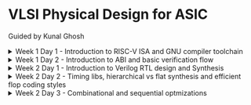 # VLSI Physical Design for ASIC
Guided by Kunal Ghosh
<details>
<summary>Week 1 Day 1 - Introduction to RISC-V ISA and GNU compiler toolchain</summary>
  
## Introduction to RISC-V basic keywords

+ Instruction Set Architecture (ISA)
+ Reduced Instruction Set Computing (RISC V)
+ RTL Implementation

## From Apps to Hardware

+ Application Software
+ System Software
  - Operating system
  - Compiler
  - Assembler
+ Hardware
+ Hardware Description Language
  - synthesis of RTL
 
## Detailed Description Of Course Content

+ Pseudo Instructions
+ Base Integer Instructions (representation RV64I)
+ Multiply extension (RV64M)
+ Single and Double precision floating point extension (RV64F and RV64D)
+ Application Binary Interface (ABI)
+ Memory allocation and Stack pointer

## Labwork
  
### Task 1: C program using GCC and Spike simulation

![Image](https://github.com/mauriya0202/pes_asic_class/assets/112739882/895b2af0-944c-43c9-a9b9-b110223f246d)

![W](https://github.com/mauriya0202/pes_asic_class/assets/112739882/b2a7294a-ee58-4871-8890-1a94d676de48)

``` c
#include <stdio.h>
int main(){
 int i;
 int sum=0;
 int n=5;
 for(i=0;i<=n;i++){
 sum+=i;
 }
 printf("sum to %d:%d \n",n,sum);
 return 0;
}
```



### Task 2: Debugging ALP

+ O1

![W](https://github.com/mauriya0202/pes_asic_class/assets/112739882/4bde14fc-eea8-408d-835f-b212ce06a037)


+ Ofast

![W](https://github.com/mauriya0202/pes_asic_class/assets/112739882/c23e717c-707f-4b72-a20f-fff7bfbfc44c)


Debugging for Ofast

![W](https://github.com/mauriya0202/pes_asic_class/assets/112739882/6ae1e6f1-b476-4233-855d-f06b1de6c77e)


![W](https://github.com/mauriya0202/pes_asic_class/assets/112739882/f6f0fc39-6a8d-40eb-89a6-dd702435a96e)

## Integer Number representation

### Number system for unsigned numbers

+ 64 bit double word
  - LSB
  - MSB
+ word (32 bit)
+ Range of Unsigned numbers : [0, (2^n)-1 ]

### Number system for signed numbers
+  Two's complement representation
+  MSB as Sign bit
   - [-2^(n-1), 2^(n-1)-1] 

### Task 3: Signed and Unsigned numbers

![W](https://github.com/mauriya0202/pes_asic_class/assets/112739882/64fbde5d-ad02-4ca9-8516-3fa2d9cde02f)


![W](https://github.com/mauriya0202/pes_asic_class/assets/112739882/f8b491af-3adb-4507-a910-ed7ac02c3830)

</details>
<details>
<summary>Week 1 Day 2 - Introduction to ABI and basic verification flow</summary>

## Aplication Binary Interface 

### Task 1: Sum 1 to n using ASM

![image](https://github.com/mauriya0202/pes_asic_class/assets/112739882/89d6a292-d6ff-4099-847d-906f05273053)


### Task 2:  To Run C-Program On RISC-V CPU

![image](https://github.com/mauriya0202/pes_asic_class/assets/112739882/a58aa33a-ecaf-4991-9d21-30d03b4929ac)

</details>

<details>
  <summary>Week 2 Day 1 - Introduction to Verilog RTL design and Synthesis</summary>

  ## Simulator

  + iverilog
  + TestBench : for application of stimulus and observe the output.
  + Test Vectors
  + Simulator checks for changes in the input signals, for every change output will be evaluated.
  + If no change at the input no output evaluation.
  + Output is a VCD file (Value Change Dump).
  + GTK Wave to view the waveform.

## Labwork

### Task 1: GTKWAVE
![image](https://github.com/mauriya0202/pes_asic_class/assets/112739882/43dbc1a4-b891-45e7-bc0e-59a5f26c8d27)
![image](https://github.com/mauriya0202/pes_asic_class/assets/112739882/55091f95-9276-454f-af83-e2912946d772)

## Synthesizer

+ Converting RTL to Netlist
+ Yosys takes design and .lib file to give out the netlist
+ Verification of Synthesis: Netlist, testbench, iverilog


## Labwork

![image](https://github.com/mauriya0202/pes_asic_class/assets/112739882/8fd21ae2-bd84-4dae-bba6-bcb90e86d503)
![image](https://github.com/mauriya0202/pes_asic_class/assets/112739882/6dffaf48-2507-4953-a8ed-636c039f234e)
![image](https://github.com/mauriya0202/pes_asic_class/assets/112739882/4c4319b2-a494-49a4-8ed4-af3837873503)
![image](https://github.com/mauriya0202/pes_asic_class/assets/112739882/d3720856-183c-480e-bc1a-2f4115c409de)
![image](https://github.com/mauriya0202/pes_asic_class/assets/112739882/c261fc88-e399-483f-ba67-911aaf0b2448)
![image](https://github.com/mauriya0202/pes_asic_class/assets/112739882/075bf5c9-265b-42c4-830b-a5e899d44f21)


  
</details>

<details>
  <summary>Week 2 Day 2 - Timing libs, hierarchical vs flat synthesis and efficient flop coding styles </summary>

  + tt-typical
  + 025C-temperature
  + Process, Voltage, Temperature
  + CMOS technology
  + Delay model: LUT
  + Wider cells are faster but consume more power

## Labwork

+ Hierarchichal Design
![image](https://github.com/mauriya0202/pes_asic_class/assets/112739882/327ac290-835d-434f-8300-6ddb11dbf5a0)

![image](https://github.com/mauriya0202/pes_asic_class/assets/112739882/41aad81a-2201-4c88-8303-6cbf2ab43ae7)
![image](https://github.com/mauriya0202/pes_asic_class/assets/112739882/282d662b-4f93-4fbd-890e-de5ac6391cca)

+ Flatten Design
  ![image](https://github.com/mauriya0202/pes_asic_class/assets/112739882/adadd34a-fe13-42f7-8747-be57be24ab29)
  ![image](https://github.com/mauriya0202/pes_asic_class/assets/112739882/84eaf200-4c3c-4e08-b4db-15be4ee5b3a8)

+ Module level Synthesis is preffered when we have multiple instances of the same module or divide and conquer approach.
</details>

<details>
  <summary>Week 2 Day 3 -  Combinational and sequential optmizations </summary>

- Combinational Logic Optimization
  + Constant Propogation
  + Boolean Logic Optimization

- Sequential Logic Optimization
  + Basic: Sequential Constant propogation
  + Advanced: Retiming, State Optimization, Sequential logic cloning

## Labwork

### Task 1: Combinational

+ opt_check
![image](https://github.com/mauriya0202/pes_asic_class/assets/112739882/246d9882-4d84-46fa-939f-fcd18853906c)
![image](https://github.com/mauriya0202/pes_asic_class/assets/112739882/04edbf92-d002-4903-adee-938ef8a8604c)
![image](https://github.com/mauriya0202/pes_asic_class/assets/112739882/e5e8f2f0-cc16-4172-bf37-7dc80adea678)

+ opt_check2
![image](https://github.com/mauriya0202/pes_asic_class/assets/112739882/571fc464-a3dd-4c53-8f77-54abeed82fda)
![image](https://github.com/mauriya0202/pes_asic_class/assets/112739882/2ee2d5a1-4e82-4254-8856-6ba0348b2965)

+ opt_check3
![image](https://github.com/mauriya0202/pes_asic_class/assets/112739882/534d035d-f618-4478-b952-48484b51463b)


+ opt_check4
![image](https://github.com/mauriya0202/pes_asic_class/assets/112739882/3447a165-69cf-4c7d-9466-37a8b692a8d7)

+ multiple_module_opt
  ![image](https://github.com/mauriya0202/pes_asic_class/assets/112739882/75f451ae-cf56-4592-afaf-331ee28584e0)

### Task 2: Sequential

+ dff_const1
  
![image](https://github.com/mauriya0202/pes_asic_class/assets/112739882/271c4089-1f9e-46e3-9a58-f0e808be931f)

![image](https://github.com/mauriya0202/pes_asic_class/assets/112739882/7d73573a-4913-49bb-87a2-6d6df08ecb4e)

![image](https://github.com/mauriya0202/pes_asic_class/assets/112739882/b5ad63a5-eef6-4203-9c97-c6a4f4d4b540)



+ dff_const2
  
  ![image](https://github.com/mauriya0202/pes_asic_class/assets/112739882/f5c5bac7-8e03-4752-a42b-bbb8584c97cb)
  
  ![image](https://github.com/mauriya0202/pes_asic_class/assets/112739882/5a27d1d9-1112-4acc-a615-09f018cc1554)
  
  ![image](https://github.com/mauriya0202/pes_asic_class/assets/112739882/60d3ab1e-8c79-4846-86a5-2c8b87f69b5c)

+ dff_const3
  
  ![image](https://github.com/mauriya0202/pes_asic_class/assets/112739882/ee33378d-ec18-4b0d-97f7-73a490098413)
  
  ![image](https://github.com/mauriya0202/pes_asic_class/assets/112739882/4c16c52e-b2d1-4dd3-bac0-5e62df4edfcc)

+ dff_const4
  
  ![image](https://github.com/mauriya0202/pes_asic_class/assets/112739882/505a0ed7-b2de-475e-922e-d7cb6cc987d3)
  
  ![image](https://github.com/mauriya0202/pes_asic_class/assets/112739882/d8fa6feb-6062-4aa3-9843-fb4e981b6d67)

+ dff_const5
  
  ![image](https://github.com/mauriya0202/pes_asic_class/assets/112739882/29a812ac-950d-4af8-a79e-57e2c803d956)
  
  ![image](https://github.com/mauriya0202/pes_asic_class/assets/112739882/3bd480fd-e03c-4454-93b2-d671da058185)

### Task 3

+ counter_opt

![image](https://github.com/mauriya0202/pes_asic_class/assets/112739882/22181e0f-642d-4b77-a642-11c9ce4c7b9c)

![image](https://github.com/mauriya0202/pes_asic_class/assets/112739882/f149323d-10f9-4b13-aedf-44271c0f1907)

+ counter_opt2

  ![image](https://github.com/mauriya0202/pes_asic_class/assets/112739882/b3c11c6f-1132-4173-9cc7-d2dc24714166)

  ![image](https://github.com/mauriya0202/pes_asic_class/assets/112739882/68cceb31-3d65-43a0-beeb-6d99ad90bd27)


</details>


